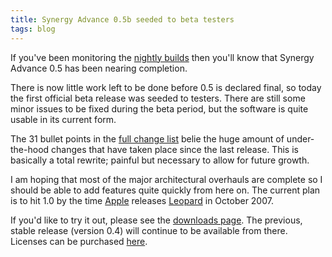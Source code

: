 ```yaml
---
title: Synergy Advance 0.5b seeded to beta testers
tags: blog
---
```


If you've been monitoring the [nightly builds](http://wincent.dev/s/nightlies/) then you'll know that Synergy Advance 0.5 has been nearing completion.

There is now little work left to be done before 0.5 is declared final, so today the first official beta release was seeded to testers. There are still some minor issues to be fixed during the beta period, but the software is quite usable in its current form.

The 31 bullet points in the [full change list](http://wincent.dev/a/products/synergy-advance/history/) belie the huge amount of under-the-hood changes that have taken place since the last release. This is basically a total rewrite; painful but necessary to allow for future growth.

I am hoping that most of the major architectural overhauls are complete so I should be able to add features quite quickly from here on. The current plan is to hit 1.0 by the time [Apple](http://wincent.dev/wiki/Apple) releases [Leopard](http://wincent.dev/wiki/Leopard) in October 2007.

If you'd like to try it out, please see the [downloads page](http://wincent.dev/a/products/synergy-advance/download/). The previous, stable release (version 0.4) will continue to be available from there. Licenses can be purchased [here](https://wincent.dev/a/products/synergy-advance/purchase/).
